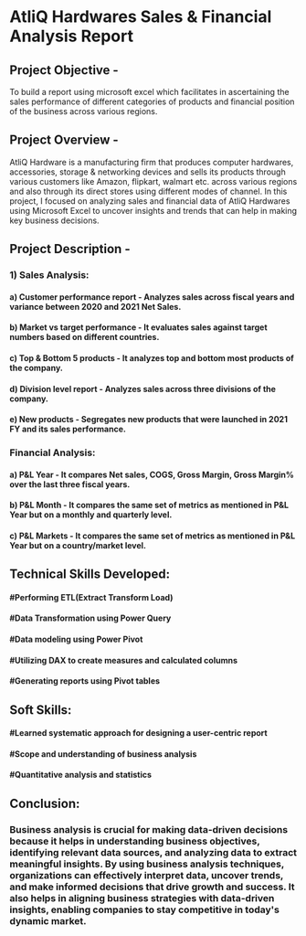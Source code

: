 # AtliQ Hardwares Sales & Financial Analysis Report
## Project Objective - 
To build a report using microsoft excel which facilitates in ascertaining the sales performance of different categories of products and financial position of the business across various regions.

## Project Overview - 
AtliQ Hardware is a manufacturing firm that produces computer hardwares, accessories, storage & networking devices and sells its products through various customers like Amazon, flipkart, walmart etc. across various regions and also through its direct stores using different modes of channel.  In this project, I focused on analyzing sales and financial data of AtliQ Hardwares using Microsoft Excel to uncover insights and trends that can help in making key business decisions.

## Project Description -



### 1) Sales Analysis: 

#### a) Customer performance report - Analyzes sales across fiscal years and variance between 2020 and 2021 Net Sales.
#### b) Market vs target performance - It evaluates sales against target numbers based on different countries.
#### c) Top & Bottom 5 products - It analyzes top and bottom most products of the company.
#### d) Division level report - Analyzes sales across three divisions of the company.
#### e) New products - Segregates new products that were launched in 2021 FY and its sales performance.



### Financial Analysis: 

#### a) P&L Year - It compares Net sales, COGS, Gross Margin, Gross Margin%  over the last three fiscal years.
#### b) P&L Month - It compares the same set of metrics as mentioned in P&L Year but on a monthly and quarterly level.
#### c) P&L Markets -  It compares the same set of metrics as mentioned in P&L Year but on a country/market level.


## Technical Skills Developed:

#### #Performing ETL(Extract Transform Load)
#### #Data Transformation using Power Query
#### #Data modeling using Power Pivot 
#### #Utilizing DAX to create measures and calculated columns 
#### #Generating reports using Pivot tables 

## Soft Skills: 

#### #Learned systematic approach for designing a user-centric report
#### #Scope and understanding of business analysis
#### #Quantitative analysis and statistics 


## Conclusion:

### Business analysis is crucial for making data-driven decisions because it helps in understanding business objectives, identifying relevant data sources, and analyzing data to extract meaningful insights. By using business analysis techniques, organizations can effectively interpret data, uncover trends, and make informed decisions that drive growth and success. It also helps in aligning business strategies with data-driven insights, enabling companies to stay competitive in today's dynamic market.
